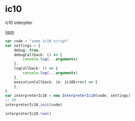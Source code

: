 # ic10

ic10 interpiter

[npm](https://www.npmjs.com/package/ic10)

```typescript
var code = "some ic10 script"
var settings = {
	debug: true,
	debugCallback: () => {
		console.log(...arguments)
	},
	logCallback: () => {
		console.log(...arguments)
	},
	executionCallback: (e: ic10Error) => {
	},
}
var interpreterIc10 = new InterpreterIc10(code, settings)
// OR
interpreterIc10.init(code)

interpreterIc10.run()

```
